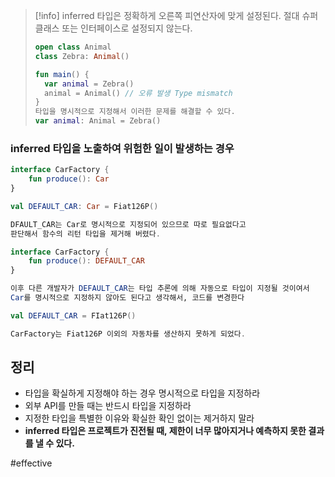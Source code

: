 > [!info] inferred 타입은 정확하게 오른쪽 피연산자에 맞게 설정된다.
> 절대 슈퍼클래스 또는 인터페이스로 설정되지 않는다.
> ``` kotlin
> open class Animal
> class Zebra: Animal()
> 
> fun main() {
> 	var animal = Zebra()
> 	animal = Animal() // 오류 발생 Type mismatch
> }
> 타입을 명시적으로 지정해서 이러한 문제를 해결할 수 있다.
> var animal: Animal = Zebra()

### inferred 타입을 노출하여 위험한 일이 발생하는 경우
``` kotlin
interface CarFactory {
	fun produce(): Car
}

val DEFAULT_CAR: Car = Fiat126P()

DFAULT_CAR는 Car로 명시적으로 지정되어 있으므로 따로 필요없다고
판단해서 함수의 리턴 타입을 제거해 버렸다.

interface CarFactory {
	fun produce(): DEFAULT_CAR
}

이후 다른 개발자가 DEFAULT_CAR는 타입 추론에 의해 자동으로 타입이 지정될 것이여서
Car를 명시적으로 지정하지 않아도 된다고 생각해서, 코드를 변경한다

val DEFAULT_CAR = FIat126P()

CarFactory는 Fiat126P 이외의 자동차를 생산하지 못하게 되었다.
```

## 정리
- 타입을 확실하게 지정해야 하는 경우 명시적으로 타입을 지정하라
- 외부 API를 만들 때는 반드시 타입을 지정하라
- 지정한 타입을 특별한 이유와 확실한 확인 없이는 제거하지 말라
- **inferred 타입은 프로젝트가 진전될 때, 제한이 너무 많아지거나 예측하지 못한 결과를 낼 수 있다.**

#effective 